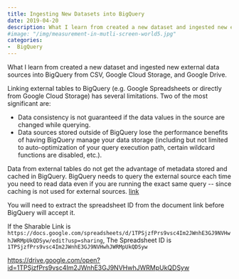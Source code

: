```yaml
---
title: Ingesting New Datasets into BigQuery
date: 2019-04-20 
description: What I learn from created a new dataset and ingested new external data sources into BigQuery from CSV, Google Cloud Storage, and Google Drive.
#image: "/img/measurement-in-mutli-screen-world5.jpg"
categories:
-  BigQuery
---
```


What I learn from created a new dataset and ingested new external data sources into BigQuery from CSV, Google Cloud Storage, and Google Drive.

Linking external tables to BigQuery (e.g. Google Spreadsheets or directly from Google Cloud Storage) has several limitations. Two of the most significant are:

- Data consistency is not guaranteed if the data values in the source are changed while querying.
- Data sources stored outside of BigQuery lose the performance benefits of having BigQuery manage your data storage (including but not limited to auto-optimization of your query execution path, certain wildcard functions are disabled, etc.).

Data from external tables do not get the advantage of metadata stored and cached in BigQuery.  BigQuery needs to query the external source each time you need to read data even if you are running the exact same query -- since caching is not used for external sources.
[link](https://cloud.google.com/bigquery/external-data-sources#external_data_source_limitations)


You will need to extract the spreadsheet ID from the document link before BigQuery will accept it. 

If the Sharable Link is 
`https://docs.google.com/spreadsheets/d/1TPSjzfPrs9vsc4Im2JWnhE3GJ9NVHwhJWRMpUkQDSyw/edit?usp=sharing`,
The Spreadsheet ID is `1TPSjzfPrs9vsc4Im2JWnhE3GJ9NVHwhJWRMpUkQDSyw`

https://drive.google.com/open?id=1TPSjzfPrs9vsc4Im2JWnhE3GJ9NVHwhJWRMpUkQDSyw